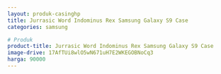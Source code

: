 ```yaml
---
layout: produk-casinghp
title: Jurrasic Word Indominus Rex Samsung Galaxy S9 Case
categories: samsung

# Produk
product-title: Jurrasic Word Indominus Rex Samsung Galaxy S9 Case
image-drive: 17AfTUi8wlO5wN671uH7E2WKEGOBNoCq3
harga: 90000
---
```

